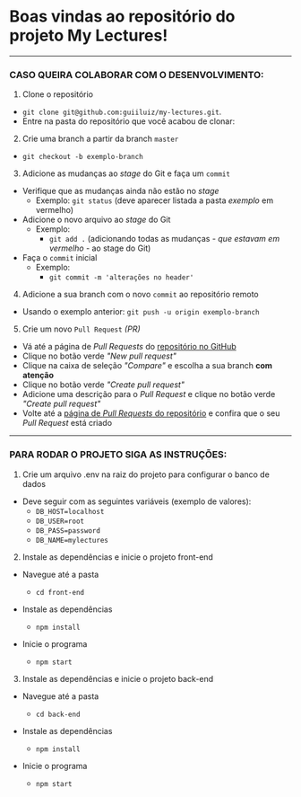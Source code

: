 # Boas vindas ao repositório do projeto My Lectures!

---

### CASO QUEIRA COLABORAR COM O DESENVOLVIMENTO:

1. Clone o repositório

- `git clone git@github.com:guiiluiz/my-lectures.git`.
- Entre na pasta do repositório que você acabou de clonar:

2. Crie uma branch a partir da branch `master`

- `git checkout -b exemplo-branch`

3. Adicione as mudanças ao _stage_ do Git e faça um `commit`

- Verifique que as mudanças ainda não estão no _stage_
  - Exemplo: `git status` (deve aparecer listada a pasta _exemplo_ em vermelho)
- Adicione o novo arquivo ao _stage_ do Git
  - Exemplo:
    - `git add .` (adicionando todas as mudanças - _que estavam em vermelho_ - ao stage do Git)
- Faça o `commit` inicial
  - Exemplo:
    - `git commit -m 'alterações no header'`

4. Adicione a sua branch com o novo `commit` ao repositório remoto

- Usando o exemplo anterior: `git push -u origin exemplo-branch`

5. Crie um novo `Pull Request` _(PR)_

- Vá até a página de _Pull Requests_ do [repositório no GitHub](https://github.com/guiiluiz/my-lectures)
- Clique no botão verde _"New pull request"_
- Clique na caixa de seleção _"Compare"_ e escolha a sua branch **com atenção**
- Clique no botão verde _"Create pull request"_
- Adicione uma descrição para o _Pull Request_ e clique no botão verde _"Create pull request"_
- Volte até a [página de _Pull Requests_ do repositório](https://github.com/guiiluiz/my-lectures) e confira que o seu _Pull Request_ está criado

---

### PARA RODAR O PROJETO SIGA AS INSTRUÇÕES:

1. Crie um arquivo .env na raiz do projeto para configurar o banco de dados

- Deve seguir com as seguintes variáveis (exemplo de valores):
  - `DB_HOST=localhost`
  - `DB_USER=root`
  - `DB_PASS=password`
  - `DB_NAME=mylectures`

2. Instale as dependências e inicie o projeto front-end

- Navegue até a pasta
  - `cd front-end`

- Instale as dependências
  - `npm install`

- Inicie o programa
  - `npm start`

3. Instale as dependências e inicie o projeto back-end

- Navegue até a pasta
  - `cd back-end`

- Instale as dependências
  - `npm install`

- Inicie o programa
  - `npm start`
